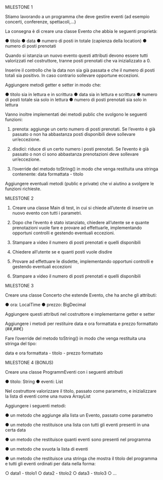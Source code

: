 MILESTONE 1

Stiamo lavorando a un programma che deve gestire eventi (ad esempio concerti,
conferenze, spettacoli,...)

La consegna è di creare una classe Evento che abbia le seguenti proprietà:

● titolo
● data
● numero di posti in totale (capienza della location)
● numero di posti prenotati

Quando si istanzia un nuovo evento questi attributi devono essere tutti valorizzati nel
costruttore, tranne posti prenotati che va inizializzato a 0.

Inserire il controllo che la data non sia già passata e che il numero di posti totali sia positivo.
In caso contrario sollevare opportune eccezioni.

Aggiungere metodi getter e setter in modo che:

● titolo sia in lettura e in scrittura
● data sia in lettura e scrittura
● numero di posti totale sia solo in lettura
● numero di posti prenotati sia solo in lettura

Vanno inoltre implementati dei metodi public che svolgono le seguenti funzioni:

1. prenota: aggiunge un certo numero di posti prenotati. Se l’evento è già passato o
non ha abbastanza posti disponibili deve sollevare un’eccezione.

2. disdici: riduce di un certo numero i posti prenotati. Se l’evento è già passato o non ci
sono abbastanza prenotazioni deve sollevare un’eccezione.

4. l’override del metodo toString() in modo che venga restituita una stringa
contenente: data formattata - titolo

Aggiungere eventuali metodi (public e private) che vi aiutino a svolgere le funzioni richieste.

MILESTONE 2

1. Creare una classe Main di test, in cui si chiede all’utente di inserire un nuovo evento
con tutti i parametri.

2. Dopo che l’evento è stato istanziato, chiedere all’utente se e quante prenotazioni
vuole fare e provare ad effettuarle, implementando opportuni controlli e gestendo
eventuali eccezioni.

3. Stampare a video il numero di posti prenotati e quelli disponibili
 
4. Chiedere all’utente se e quanti posti vuole disdire
 
5. Provare ad effettuare le disdette, implementando opportuni controlli e gestendo
eventuali eccezioni

6. Stampare a video il numero di posti prenotati e quelli disponibili
    
MILESTONE 3

Creare una classe Concerto che estende Evento, che ha anche gli attributi:

● ora: LocalTime
● prezzo: BigDecimal

Aggiungere questi attributi nel costruttore e implementarne getter e setter

Aggiungere i metodi per restituire data e ora formattata e prezzo formattato (##,##€)

Fare l’override del metodo toString() in modo che venga restituita una stringa del tipo:

data e ora formattata - titolo - prezzo formattato

MILESTONE 4 (BONUS)

Creare una classe ProgrammEventi con i seguenti attributi

● titolo: String
● eventi: List<Evento>

Nel costruttore valorizzare il titolo, passato come parametro, e inizializzare la lista di eventi
come una nuova ArrayList

Aggiungere i seguenti metodi:

● un metodo che aggiunge alla lista un Evento, passato come parametro

● un metodo che restituisce una lista con tutti gli eventi presenti in una certa data

● un metodo che restituisce quanti eventi sono presenti nel programma

● un metodo che svuota la lista di eventi

● un metodo che restituisce una stringa che mostra il titolo del programma e tutti gli
eventi ordinati per data nella forma:

○ data1 - titolo1
○ data2 - titolo2
○ data3 - titolo3
○ …
